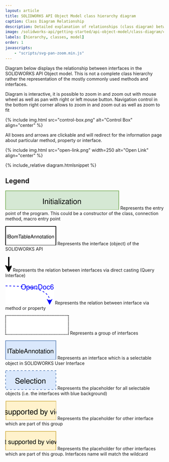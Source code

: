 ```yaml
---
layout: article
title: SOLIDWORKS API Object Model class hierarchy diagram
caption: Class Diagram Relationship
description: Detailed explanation of relationships (class diagram) between classes and interfaces in the SOLIDWORKS API Objects Model
image: /solidworks-api/getting-started/api-object-model/class-diagram/class-diagram.png
labels: [hierarchy, classes, model]
order: 1
javascripts:
    - "scripts/svg-pan-zoom.min.js"
---
```

Diagram below displays the relationship between interfaces in the SOLIDWORKS API Object model. This is not a complete class hierarchy rather the representation of the mostly commonly used methods and interfaces.

Diagram is interactive, it is possible to zoom in and zoom out with mouse wheel as well as pan with right or left mouse button. Navigation control in the bottom right corner allows to zoom in and zoom out as well as zoom to fit

{% include img.html src="control-box.png" alt="Control Box" align="center" %}

All boxes and arrows are clickable and will redirect for the information page about particular method, property or interface.

{% include img.html src="open-link.png" width=250 alt="Open Link" align="center" %}

{% include_relative diagram.htmlsnippet %}

## Legend

<img src="legend/init-box.svg" alt="Initialize"> Represents the entry point of the program. This could be a constructor of the class, connection method, macro entry point

<img src="legend/interface-box.svg" alt="Interface Box"> Represents the interface (object) of the SOLIDWORKS API

<img src="legend/cast.svg" alt="Casting"> Represents the relation between interfaces via direct casting (Query Interface)

<img src="legend/method-property.svg" alt="Method or Property"> Represents the relation between interface via method or property

<img src="legend/group.svg" alt="Group"> Represents a group of interfaces

<img src="legend/selection-interface-box.svg" alt="Selection Interface Box"> Represents an interface which is a selectable object in SOLIDWORKS User Interface

<img src="legend/selection-box.svg" alt="Selection Box"> Represents the placeholder for all selectable objects (i.e. the interfaces with blue background)

<img src="legend/etc-box.svg" alt="Etc. Box"> Represents the placeholder for other interface which are part of this group

<img src="legend/etc-box-wildcard.svg" alt="Etc. Box with wildcard"> Represents the placeholder for other interfaces which are part of this group. Interfaces name will match the wildcard
